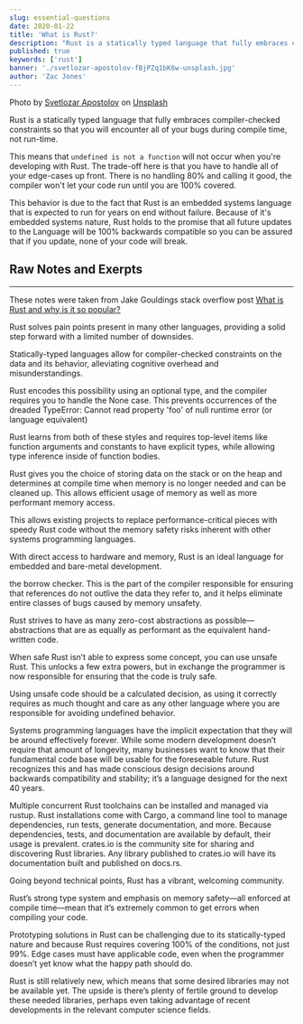 ```yaml
---
slug: essential-questions
date: 2020-01-22
title: 'What is Rust?'
description: "Rust is a statically typed language that fully embraces compiler-checked constraints so that you will encounter all of your bugs during compile time, not run-time."
published: true
keywords: ['rust']
banner: './svetlozar-apostolov-fBjPZq1bK6w-unsplash.jpg'
author: 'Zac Jones' 
---
```

Photo by [Svetlozar Apostolov](https://unsplash.com/@chernoholik?utm_source=unsplash&utm_medium=referral&utm_content=creditCopyText) on [Unsplash](https://unsplash.com/?utm_source=unsplash&utm_medium=referral&utm_content=creditCopyText)

Rust is a statically typed language that fully embraces compiler-checked constraints so that you will encounter all of your bugs during compile time, not run-time. 

This means that `undefined is not a function` will not occur when you're developing with Rust. The trade-off here is that you have to handle all of your edge-cases up front. There is no handling 80% and calling it good, the compiler won't let your code run until you are 100% covered. 

This behavior is due to the fact that Rust is an embedded systems language that is expected to run for years on end without failure. Because of it's embedded systems nature, Rust holds to the promise that all future updates to the Language will be 100% backwards compatible so you can be assured that if you update, none of your code will break.

## Raw Notes and Exerpts
---

These notes were taken from Jake Gouldings stack overflow post [What is Rust and why is it so popular?](https://stackoverflow.blog/2020/01/20/what-is-rust-and-why-is-it-so-popular/) 

Rust solves pain points present in many other languages, providing a solid step forward with a limited number of downsides.

Statically-typed languages allow for compiler-checked constraints on the data and its behavior, alleviating cognitive overhead and misunderstandings.

Rust encodes this possibility using an optional type, and the compiler requires you to handle the None case. This prevents occurrences of the dreaded TypeError: Cannot read property 'foo' of null runtime error (or language equivalent)

Rust learns from both of these styles and requires top-level items like function arguments and constants to have explicit types, while allowing type inference inside of function bodies.

Rust gives you the choice of storing data on the stack or on the heap and determines at compile time when memory is no longer needed and can be cleaned up. This allows efficient usage of memory as well as more performant memory access.

This allows existing projects to replace performance-critical pieces with speedy Rust code without the memory safety risks inherent with other systems programming languages.

With direct access to hardware and memory, Rust is an ideal language for embedded and bare-metal development.

the borrow checker. This is the part of the compiler responsible for ensuring that references do not outlive the data they refer to, and it helps eliminate entire classes of bugs caused by memory unsafety.

Rust strives to have as many zero-cost abstractions as possible—abstractions that are as equally as performant as the equivalent hand-written code.

When safe Rust isn’t able to express some concept, you can use unsafe Rust. This unlocks a few extra powers, but in exchange the programmer is now responsible for ensuring that the code is truly safe.

Using unsafe code should be a calculated decision, as using it correctly requires as much thought and care as any other language where you are responsible for avoiding undefined behavior. 

Systems programming languages have the implicit expectation that they will be around effectively forever. While some modern development doesn’t require that amount of longevity, many businesses want to know that their fundamental code base will be usable for the foreseeable future. Rust recognizes this and has made conscious design decisions around backwards compatibility and stability; it’s a language designed for the next 40 years.

Multiple concurrent Rust toolchains can be installed and managed via rustup. Rust installations come with Cargo, a command line tool to manage dependencies, run tests, generate documentation, and more. Because dependencies, tests, and documentation are available by default, their usage is prevalent. crates.io is the community site for sharing and discovering Rust libraries. Any library published to crates.io will have its documentation built and published on docs.rs.

Going beyond technical points, Rust has a vibrant, welcoming community.

Rust’s strong type system and emphasis on memory safety—all enforced at compile time—mean that it’s extremely common to get errors when compiling your code.

Prototyping solutions in Rust can be challenging due to its statically-typed nature and because Rust requires covering 100% of the conditions, not just 99%. Edge cases must have applicable code, even when the programmer doesn’t yet know what the happy path should do.

Rust is still relatively new, which means that some desired libraries may not be available yet. The upside is there’s plenty of fertile ground to develop these needed libraries, perhaps even taking advantage of recent developments in the relevant computer science fields.